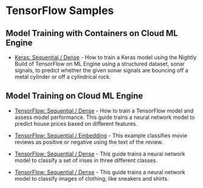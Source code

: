 # TensorFlow Samples

## Model Training with Containers on Cloud ML Engine
* [Keras: Sequential / Dense](containers/unsupported_runtime) - How to train a Keras model using the Nightly Build of TensorFlow on ML Engine using a structured dataset, sonar signals, to predict whether the given sonar signals are bouncing off a metal cylinder or off a cylindrical rock.

## Model Training on Cloud ML Engine
* [TensorFlow: Sequential / Dense](standard/boston) - How to train a TensorFlow model and assess model performance.
This guide trains a neural network model to predict house prices based on different features.

* [TensorFlow: Sequential / Embedding](standard/imdb) - This example classifies movie reviews as positive or negative using the text of the review.

* [TensorFlow: Sequential / Dense](standard/iris) - This guide trains a neural network model to classify a set of irises in three different classes.

* [TensorFlow: Sequential / Dense](standard/mnist) - This guide trains a neural network model to classify images of clothing, like sneakers and shirts.
